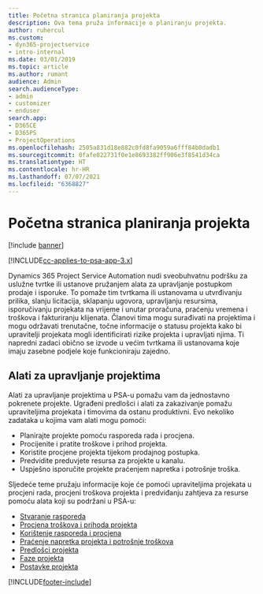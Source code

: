 ```yaml
---
title: Početna stranica planiranja projekta
description: Ova tema pruža informacije o planiranju projekta.
author: ruhercul
ms.custom:
- dyn365-projectservice
- intro-internal
ms.date: 03/01/2019
ms.topic: article
ms.author: rumant
audience: Admin
search.audienceType:
- admin
- customizer
- enduser
search.app:
- D365CE
- D365PS
- ProjectOperations
ms.openlocfilehash: 2505a831d18e882c0fd8fa9059a6fff84b0dadb1
ms.sourcegitcommit: 0fafe022731f0e1e8693382ff906e3f8541d34ca
ms.translationtype: HT
ms.contentlocale: hr-HR
ms.lasthandoff: 07/07/2021
ms.locfileid: "6368827"
---
```

# <a name="project-planning-home-page"></a>Početna stranica planiranja projekta

[!include [banner](../includes/psa-now-project-operations.md)]

[!INCLUDE[cc-applies-to-psa-app-3.x](../includes/cc-applies-to-psa-app-3x.md)]

Dynamics 365 Project Service Automation nudi sveobuhvatnu podršku za uslužne tvrtke ili ustanove pružanjem alata za upravljanje postupkom prodaje i isporuke. To pomaže tim tvrtkama ili ustanovama u utvrđivanju prilika, slanju licitacija, sklapanju ugovora, upravljanju resursima, isporučivanju projekata na vrijeme i unutar proračuna, praćenju vremena i troškova i fakturiranju klijenata. Članovi tima mogu surađivati na projektima i mogu održavati trenutačne, točne informacije o statusu projekta kako bi upravitelji projekata mogli identificirati rizike projekta i upravljati njima. Ti napredni zadaci obično se izvode u većim tvrtkama ili ustanovama koje imaju zasebne podjele koje funkcioniraju zajedno.

## <a name="project-management-tools"></a>Alati za upravljanje projektima

Alati za upravljanje projektima u PSA-u pomažu vam da jednostavno pokrenete projekte. Ugrađeni predlošci i alati za zakazivanje pomažu upraviteljima projekata i timovima da ostanu produktivni. Evo nekoliko zadataka u kojima vam alati mogu pomoći:

- Planirajte projekte pomoću rasporeda rada i procjena.
- Procijenite i pratite troškove i prihod projekta.
- Koristite procjene projekta tijekom prodajnog postupka.
- Predvidite preduvjete resursa za projekte u kanalu.
- Uspješno isporučite projekte praćenjem napretka i potrošnje troška.

Sljedeće teme pružaju informacije koje će pomoći upraviteljima projekata u procjeni rada, procjeni troškova projekta i predviđanju zahtjeva za resurse pomoću alata koji su podržani u PSA-u:

- [Stvaranje rasporeda](project-creating.md)
- [Procjena troškova i prihoda projekta](project-estimating.md)
- [Korištenje rasporeda i procjena](project-leveraging.md)
- [Praćenje napretka projekta i potrošnje troškova](project-tracking.md)
- [Predlošci projekta](project-templates.md)
- [Faze projekta](project-stages.md)
- [Postavke projekta](project-settings.md)


[!INCLUDE[footer-include](../includes/footer-banner.md)]